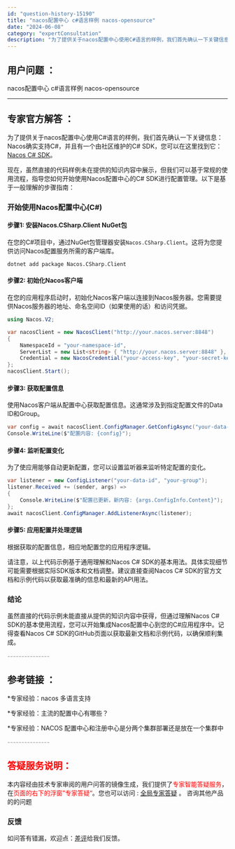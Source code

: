 ```yaml
---
id: "question-history-15190"
title: "nacos配置中心 c#语言样例 nacos-opensource"
date: "2024-06-08"
category: "expertConsultation"
description: "为了提供关于nacos配置中心使用C#语言的样例，我们首先确认一下关键信息：Nacos确实支持C#，并且有一个由社区维护的C# SDK，您可以在这里找到它：[Nacos C# SDK](https://github.com/nacos-group/nacos-sdk-csharp)。现在，虽然直接的"
---
```


## 用户问题 ： 
 nacos配置中心 c#语言样例 nacos-opensource 

---------------
## 专家官方解答 ：

为了提供关于nacos配置中心使用C#语言的样例，我们首先确认一下关键信息：Nacos确实支持C#，并且有一个由社区维护的C# SDK，您可以在这里找到它：[Nacos C# SDK](https://github.com/nacos-group/nacos-sdk-csharp)。

现在，虽然直接的代码样例未在提供的知识内容中展示，但我们可以基于常规的使用流程，指导您如何开始使用Nacos配置中心的C# SDK进行配置管理。以下是基于一般理解的步骤指南：

### 开始使用Nacos配置中心(C#)

#### 步骤1: 安装Nacos.CSharp.Client NuGet包
在您的C#项目中，通过NuGet包管理器安装`Nacos.CSharp.Client`。这将为您提供访问Nacos配置服务所需的客户端库。

```shell
dotnet add package Nacos.CSharp.Client
```

#### 步骤2: 初始化Nacos客户端
在您的应用程序启动时，初始化Nacos客户端以连接到Nacos服务器。您需要提供Nacos服务器的地址、命名空间ID（如果使用的话）和访问凭据。

```csharp
using Nacos.V2;

var nacosClient = new NacosClient("http://your.nacos.server:8848")
{
    NamespaceId = "your-namespace-id",
    ServerList = new List<string> { "http://your.nacos.server:8848" },
    Credential = new NacosCredential("your-access-key", "your-secret-key"),
};
nacosClient.Start();
```

#### 步骤3: 获取配置信息
使用Nacos客户端从配置中心获取配置信息。这通常涉及到指定配置文件的Data ID和Group。

```csharp
var config = await nacosClient.ConfigManager.GetConfigAsync("your-data-id", "your-group", 5000);
Console.WriteLine($"配置内容: {config}");
```

#### 步骤4: 监听配置变化
为了使应用能够自动更新配置，您可以设置监听器来监听特定配置的变化。

```csharp
var listener = new ConfigListener("your-data-id", "your-group");
listener.Received += (sender, args) =>
{
    Console.WriteLine($"配置已更新，新内容: {args.ConfigInfo.Content}");
};
await nacosClient.ConfigManager.AddListenerAsync(listener);
```

#### 步骤5: 应用配置并处理逻辑
根据获取的配置信息，相应地配置您的应用程序逻辑。

请注意，以上代码示例基于通用理解和Nacos C# SDK的基本用法。具体实现细节可能需要根据实际SDK版本和文档调整。建议直接查阅Nacos C# SDK的官方文档和示例代码以获取最准确的信息和最新的API用法。

### 结论
虽然直接的代码示例未能直接从提供的知识内容中获得，但通过理解Nacos C# SDK的基本使用流程，您可以开始集成Nacos配置中心到您的C#应用程序中。记得查看Nacos C# SDK的GitHub页面以获取最新文档和示例代码，以确保顺利集成。


<font color="#949494">---------------</font> 


## 参考链接 ：

*专家经验：nacos 多语言支持 
 
 *专家经验：主流的配置中心有哪些？ 
 
 *专家经验：NACOS 配置中心和注册中心是分两个集群部署还是放在一个集群中 


 <font color="#949494">---------------</font> 
 


## <font color="#FF0000">答疑服务说明：</font> 

本内容经由技术专家审阅的用户问答的镜像生成，我们提供了<font color="#FF0000">专家智能答疑服务</font>，在<font color="#FF0000">页面的右下的浮窗”专家答疑“</font>。您也可以访问 : [全局专家答疑](https://answer.opensource.alibaba.com/docs/intro) 。 咨询其他产品的的问题

### 反馈
如问答有错漏，欢迎点：[差评](https://ai.nacos.io/user/feedbackByEnhancerGradePOJOID?enhancerGradePOJOId=15210)给我们反馈。
